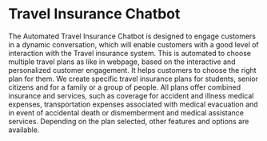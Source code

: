 # Travel Insurance Chatbot

The Automated Travel Insurance Chatbot is designed to engage customers in a dynamic conversation, which will enable customers with a good level of interaction with the Travel insurance system. 
This is automated to choose multiple travel plans as like in webpage, based on the interactive and personalized customer engagement. It helps customers to choose the right plan for them. 
We create specific travel insurance plans for students, senior citizens and for a family or a group of people. 
All plans offer combined insurance and services, such as coverage for accident and illness medical expenses, transportation expenses associated with medical evacuation and in event of accidental death or dismemberment and  medical assistance services. 
Depending on the plan selected, other features and options are available. 
